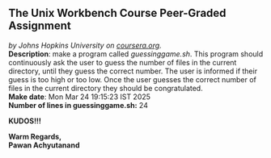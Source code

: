 ## The Unix Workbench Course Peer-Graded Assignment
*by Johns Hopkins University on [coursera.org](https://www.coursera.org/).*
\
**Description**: make a program called *guessinggame.sh*. This program should continuously ask the user to guess the number of files in the current directory, until they guess the correct number. The user is informed if their guess is too high or too low. Once the user guesses the correct number of files in the current directory they should be congratulated.
\
**Make date**: Mon Mar 24 19:15:23 IST 2025
\
**Number of lines in guessinggame.sh:** 24

**KUDOS!!!**

**Warm Regards,**
\
**Pawan Achyutanand**
